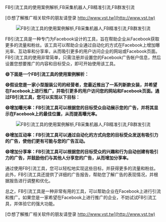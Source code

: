 FB引流工具的使用案例解析,FB采集机器人,FB精准引流,FB群发引流

[😍想了解推广相关软件的朋友请登录 http://www.vst.tw](http://www.vst.tw)

 <center><img src="https://vst.tw/MP4/tuiguang/png/7.png" alt="FB引流工具的使用案例解析,FB采集机器人,FB精准引流,FB群发引流"></center>

FB引流工具是一种专门为Facebook设计的工具，旨在帮助企业从Facebook获取更多的流量和粉丝。该工具可以帮助企业通过自动化的方式在Facebook上增加曝光率、互动率和分享率，从而吸引更多的用户访问企业的网站或Facebook页面。FB引流工具的使用非常简单，只需注册并设置您的Facebook广告帐户信息，然后设置您想要推广的内容和目标受众，即可开始使用该工具。

**😄下面是一个FB引流工具的使用案例解析：**

**😄假设您是一家小型服装公司的经营者，您最近推出了一系列新款女装，并希望在Facebook上进行推广，并吸引更多的用户访问您的网站和Facebook页面。通过FB引流工具，您可以实现以下目标：**

**😄增加曝光率：FB引流工具可以根据您的目标受众自动展示您的广告，并将其显示在Facebook上的最佳位置，从而提高曝光率。**

 <center><img src="https://vst.tw/MP4/tuiguang/png/7.png" alt="FB引流工具的使用案例解析,FB采集机器人,FB精准引流,FB群发引流"></center>

**😄增加互动率：FB引流工具可以通过自动化的方式向您的目标受众发送有吸引力的广告，使他们更有可能与您的广告互动。**

**😄增加分享率：FB引流工具可以根据您的目标受众的兴趣和行为自动创建有吸引力的广告，并鼓励他们与其他人分享您的广告，从而增加分享率。**

通过使用FB引流工具，您可以轻松地实现这些目标，并获得更多的流量和粉丝。此外，FB引流工具还提供了详细的广告报告，帮助您了解广告的表现情况，并根据报告进行调整和优化。

总之，FB引流工具是一种非常有用的工具，可以帮助企业在Facebook上进行引流和推广。如果您是一家希望在Facebook上进行推广的企业，不妨试试FB引流工具，并体验它的强大功能。

[😍想了解推广相关软件的朋友请登录 http://www.vst.tw](http://www.vst.tw)



